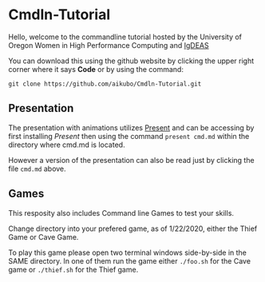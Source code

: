 # Cmdln-Tutorial

Hello, welcome to the commandline tutorial hosted by the University of Oregon Women in High Performance Computing and [IgDEAS](https://igdeas.wordpress.com/)

You can download this using the github website by clicking the upper right corner where it says **Code** or by using the command: 

`git clone https://github.com/aikubo/Cmdln-Tutorial.git`

## Presentation
The presentation  with animations utilizes [Present](https://github.com/vinayak-mehta/present) and can be accessing by first installing *Present* then using the command 
`present cmd.md` within the directory where cmd.md is located. 

However a version of the presentation can also be read just by clicking the file  `cmd.md` above.

## Games
This resposity also includes Command line Games to test your skills. 

Change directory into your prefered game, as of 1/22/2020, either the Thief Game or Cave Game. 

To play this game please open two terminal windows side-by-side in the SAME directory. In one of them run the game either `./foo.sh` for the Cave game or `./thief.sh` for the Thief game. 
